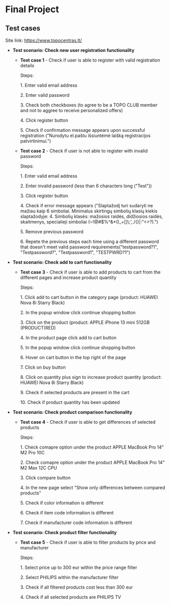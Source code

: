 # Final Project
## Test cases
Site link: https://www.topocentras.lt/

- **Test scenario: Check new user registration functionality**
  - **Test case 1** - Check if user is able to register with valid registration details
    <p> Steps: </p>
    <p> 1. Enter valid email address </p>
    <p> 2. Enter valid password </p>
    <p> 3. Check both checkboxes (to agree to be a TOPO CLUB member and not to aggree to receive personalized offers) </p>
    <p> 4. Click register button </p>
    <p> 5. Check if confirmation message appears upon successful registration ("Nurodytu el.paštu išsiuntėmė laišką registracijos patvirtinimui.") </p>
     
  - **Test case 2** - Check if user is not able to register with invalid password
    <p> Steps: </p>
    <p> 1. Enter valid email address </p>
    <p> 2. Enter invalid password (less than 6 characters long ("Test")) </p>
    <p> 3. Click register button </p>
    <p> 4. Check if error message appears ("Slaptažodį turi sudaryti ne mažiau kaip 6 simboliai. Minimalus skirtingų simbolių klasių kiekis slaptažodyje: 4. Simbolių klasės: mažosios raidės, didžiosios raidės, skaitmenys, specialieji simboliai (~!@#$%^&*()_+[]\;’,./{}|:”<>?).") </p>
    <p> 5. Remove previous password </p>
    <p> 6. Repete the previous steps each time using a different password that doesn't meet valid password requirements("testpassword?1", "Testpassword?", "Testpassword1", "TESTPWRD?1") </p>
    
- **Test scenario: Check add to cart functionality**
  - **Test case 3** - Check if user is able to add products to cart from the different pages and increase product quantity
    <p> Steps: </p>
    <p> 1. Click add to cart button in the category page (product: HUAWEI Nova 8i Starry Black) </p>
    <p> 2. In the popup window click continue shopping button </p>
    <p> 3. Click on the product (product: APPLE iPhone 13 mini 512GB (PRODUCT)RED) </p>
    <p> 4. In the product page click add to cart button </p>
    <p> 5. In the popup window click continue shopping button </p>
    <p> 6. Hover on cart button in the top right of the page </p>
    <p> 7. Click on buy button </p>
    <p> 8. Click on quantity plus sign to increase product quantity (product: HUAWEI Nova 8i Starry Black) </p>
    <p> 9. Check if selected products are present in the cart </p>
    <p> 10. Check if product quantity has been updated </p>
    
- **Test scenario: Check product comparison functionality**
  - **Test case 4** - Check if user is able to get differences of selected products
    <p> Steps: </p>
    <p> 1. Check comapre option under the product APPLE MacBook Pro 14" M2 Pro 10C </p>
    <p> 2. Check comapre option under the product APPLE MacBook Pro 14" M2 Max 12C CPU </p>
    <p> 3. Click compare button </p>
    <p> 4. In the new page select "Show only differences between compared products" </p>
    <p> 5. Check if color information is different </p>
    <p> 6. Check if item code information is different </p>
    <p> 7. Check if manufacturer code information is different </p>
    
- **Test scenario: Check product filter functionality**
  - **Test case 5** - Check if user is able to filter products by price and manufacturer
    <p> Steps: </p>
    <p> 1. Select price up to 300 eur within the price range filter </p>
    <p> 2. Select PHILIPS within the manufacturer filter </p>
    <p> 3. Check if all filtered products cost less than 300 eur </p>
    <p> 4. Check if all selected products are PHILIPS TV </p>
